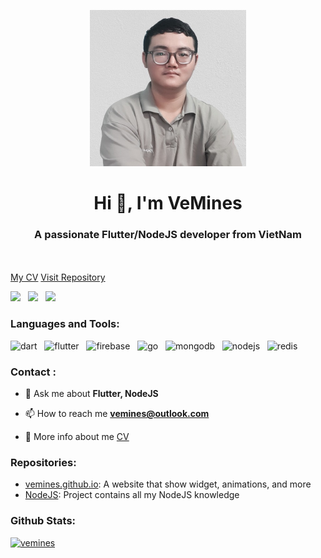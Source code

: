 <p align="center">
  <a href="https://github.com/VeMines/">
    <img src="avatar.jpg" alt="Logo" width="250" height="250">
  </a>

  <p align="center">
    <h1 align="center">Hi 👋, I'm VeMines</h1>
    <h3 align="center">A passionate Flutter/NodeJS developer from VietNam</h3>
    <br/>
    <br/>
    <a href="https://github.com/cv">My CV</a>
    <a href="https://github.com/vemines?tab=repositories">Visit Repository</a>
  </p>
</p>

<p align="left"> 
  <img src="https://komarev.com/ghpvc/?username=vemines&label=Profile%20views&color=0e75b6&style=for-the-badge"/> &nbsp
  <img src="https://img.shields.io/badge/Flutter-2196f3?style=for-the-badge&logo=flutter&logoColor=white"/> &nbsp
  <img src="https://img.shields.io/badge/NodeJS-22bb33?style=for-the-badge&logo=nodedotjs&logoColor=white"/> &nbsp
</p>

<h3 align="left">Languages and Tools:</h3>
<p align="left">
    <img src="https://www.vectorlogo.zone/logos/dartlang/dartlang-icon.svg" alt="dart" width="40" height="40"/> &nbsp
    <img src="https://www.vectorlogo.zone/logos/flutterio/flutterio-icon.svg" alt="flutter" width="40" height="40"/> &nbsp
    <img src="https://www.vectorlogo.zone/logos/firebase/firebase-icon.svg" alt="firebase" width="40" height="40"/> &nbsp
    <img src="https://www.vectorlogo.zone/logos/golang/golang-icon.svg" alt="go" width="40" height="40"/> &nbsp
    <img src="https://www.vectorlogo.zone/logos/mongodb/mongodb-icon.svg" alt="mongodb" width="40" height="40"/> &nbsp
    <img src="https://www.vectorlogo.zone/logos/nodejs/nodejs-icon.svg" alt="nodejs" width="40" height="40"/> &nbsp
    <img src="https://www.vectorlogo.zone/logos/redis/redis-icon.svg" alt="redis" width="40" height="40"/> &nbsp
</p>

<h3 align="left">Contact :</h3>

- 💬 Ask me about **Flutter, NodeJS**

- 📫 How to reach me **vemines@outlook.com**

- 📄 More info about me [CV](https://vemines.github.com/cv)

<h3 align="left">Repositories:</h3>

- [vemines.github.io](https://vemines.github.io/): A website that show widget, animations, and more
- [NodeJS](https://github.com/vemines/NodeJs): Project contains all my NodeJS knowledge

<h3 align="left">Github Stats:</h3>
<p align="left"> <a href="https://github.com/ryo-ma/github-profile-trophy"><img src="https://github-profile-trophy.vercel.app/?username=vemines" alt="vemines" /></a> 
</p>

